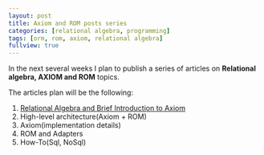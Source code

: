 ```yaml
---
layout: post
title: Axiom and ROM posts series
categories: [relational algebra, programming]
tags: [orm, rom, axiom, relational algebra]
fullview: true
---
```


In the next several weeks I plan to publish a series of articles on **Relational algebra, AXIOM and ROM** topics.

The articles plan will be the following:
1. [Relational Algebra and Brief Introduction to Axiom]()
2. High-level architecture(Axiom + ROM)
3. Axiom(implementation details)
4. ROM and Adapters
5. How-To(Sql, NoSql)



